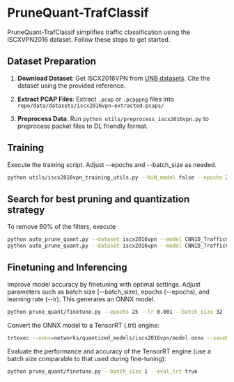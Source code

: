 # PruneQuant-TrafClassif

PruneQuant-TrafClassif simplifies traffic classification using the ISCXVPN2016 dataset. Follow these steps to get started.

## Dataset Preparation

1. **Download Dataset**: Get ISCX2016VPN from [UNB datasets](https://www.unb.ca/cic/datasets/vpn.html). Cite the dataset using the provided reference.

2. **Extract PCAP Files**:
   Extract `.pcap` or `.pcappng` files into `repo/data/datasets/iscx2016vpn-extracted-pcaps/`

3. **Preprocess Data**:
   Run `python utils/preprocess_iscx2016vpn.py` to preprocess packet files to DL friendly format.

## Training

Execute the training script. Adjust --epochs and --batch_size as needed.
```bash
python utils/iscx2016vpn_training_utils.py --NiN_model false --epochs 250 --batch_size 128
```

## Search for best pruning and quantization strategy
To remove 60% of the filters, execute
```bash
python auto_prune_quant.py --dataset iscx2016vpn --model CNN1D_TrafficClassification --prune_ratio 0.6 --qat_epochs 1 --data_bsize 1024 --max_episodes 200
python auto_prune_quant.py --dataset iscx2016vpn --model CNN1D_TrafficClassification --prune_ratio 0.1 --qat_epochs 5 --data_bsize 1024 --seed 2024 --action_std 0.3 | tee logs/prune0.1_qatepch5_bsize1024_actionstd0.3.txt
```




## Finetuning and Inferencing

Improve model accuracy by finetuning with optimal settings. Adjust parameters such as batch size (--batch_size), epochs (--epochs), and learning rate (--lr). This generates an ONNX model.
```bash
python prune_quant/finetune.py --epochs 25 --lr 0.001 --batch_size 32
```
Convert the ONNX model to a TensorRT (.trt) engine:
```bash
trtexec --onnx=networks/quantized_models/iscx2016vpn/model.onnx --saveEngine=networks/quantized_models/iscx2016vpn/model_engine.trt --int8 
```
Evaluate the performance and accuracy of the TensorRT engine (use a batch size comparable to that used during fine-tuning):
```bash
python prune_quant/finetune.py --batch_size 1 --eval_trt true
```
